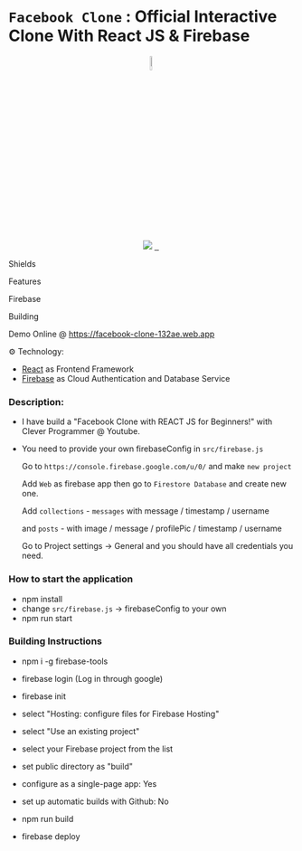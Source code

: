 # `Facebook Clone` : Official Interactive Clone With React JS & Firebase
<!-- <p align=center>
<br><br><br>
<img src="./assets/github_icon.jpg" width="300">
<br><br><br> -->

<p align="center">
  <a href="https://facebook-clone-132ae.web.app">
    <img src="./assets/github_icon.png" 
    alt="facebook-icon" width="8%" />
  </a>
</p>

<p align="center">
  <a aria-label="Platforms">
    <img src="https://img.shields.io/badge/platform-linux-windows-macos-lightgrey.svg&labelColor=000">
  </a>
  <a aria-label="NPM version" href="https://nodejs.org/en/download/">
    <img alt="" src="https://img.shields.io/npm/v/next.svg?style=for-the-badge&labelColor=000000">
  </a>
  <a aria-label="License" href="https://github.com/vercel/next.js/blob/canary/license.md">
    <img alt="" src="https://img.shields.io/npm/l/next.svg?style=for-the-badge&labelColor=000000">
  </a>
  <a aria-label="Make a Pull Request" href="http://makeapullrequest.com">
    <img alt="" src="https://img.shields.io/badge/PRs-welcome-blueviolet.svg?style=for-the-badge&logo=Next.js&labelColor=000000&logoWidth=20">
  </a>
</p>


Shields

Features

Firebase

Building 


Demo Online @ https://facebook-clone-132ae.web.app

⚙️ Technology:

- [React](https://reactjs.org/) as Frontend Framework
- [Firebase](https://firebase.google.com/) as Cloud Authentication and Database Service

### Description:

- I have build a "Facebook Clone with REACT JS for Beginners!" with Clever Programmer @ Youtube.
- You need to provide your own firebaseConfig in `src/firebase.js`

  Go to `https://console.firebase.google.com/u/0/` and make `new project`

  Add `Web` as firebase app then go to `Firestore Database` and create new one.

  Add `collections` - `messages` with message / timestamp / username

  and `posts` - with image / message / profilePic / timestamp / username

  Go to Project settings -> General and you should have all credentials you need.

### How to start the application

- npm install
- change `src/firebase.js` -> firebaseConfig to your own
- npm run start

### Building Instructions

- npm i -g firebase-tools

- firebase login
(Log in through google)

- firebase init
- select "Hosting: configure files for Firebase Hosting"
- select "Use an existing project"
- select your Firebase project from the list
- set public directory as "build"
- configure as a single-page app: Yes
- set up automatic builds with Github: No

- npm run build

- firebase deploy